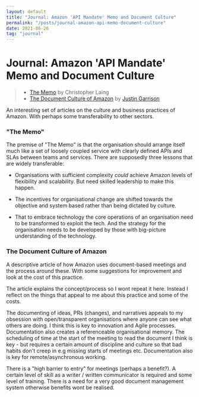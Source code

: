 ```yaml
---
layout: default
title: "Journal: Amazon 'API Mandate' Memo and Document Culture"
permalink: "/posts/journal-amazon-api-memo-document-culture"
date: 2021-06-26
tag: "journal"
---
```


# Journal: Amazon 'API Mandate' Memo and Document Culture

> - [The Memo](https://chrislaing.net/blog/the-memo/) by Christopher Laing
> - [The Document Culture of Amazon](https://www.justingarrison.com/blog/2021-03-15-the-document-culture-of-amazon/) by [Justin Garrison](https://twitter.com/rothgar)

An interesting set of articles on the culture and business practices of Amazon. With perhaps some transferability to other sectors.

### "The Memo"

The premise of "The Memo" is that the organisation should arrange itself much like a set of loosely coupled service with clearly defined APIs and SLAs between teams and services. There are supposedly three lessons that are widely transferable:

- Organisations with sufficient complexity _could_ achieve Amazon levels of flexibility and scalability. But need skilled leadership to make this happen.

- The incentives for organisational change are shifted towards the objective and system based rather than being dictated by culture.

- That to embrace technology the core operations of an organisation need to be transformed to exploit the tech. And the strategy for the organisation needs to be developed by those with big-picture understanding of the technology.

### The Document Culture of Amazon

A descriptive article of how Amazon uses document-based meetings and the process around these. With some suggestions for improvement and look at the cost of this practice.

The article explains the concept/process so I wont repeat it here. Instead I reflect on the things that appeal to me about this practice and some of the costs.

The documenting of ideas, PRs (changes), and narratives appeals to my obsession with open/transparent organisations where anyone can see what others are doing. I think this is key to innovation and Agile processes. Documentation also creates a referenceable organisational memory. The scheduling of time at the start of the meeting to read the document I think is key - but requires a certain amount of discipline and culture so that bad habits don't creep in e.g missing starts of meetings etc. Documentation also is key for remote/asynchronous working.

There is a "high barrier to entry" for meetings (perhaps a benefit?). A certain level of skill as a writer / written communicator is required and some level of training. There is a need for a very good document management system otherwise benefits wont be realised.